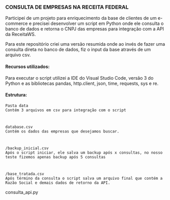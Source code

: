 ### CONSULTA DE EMPRESAS NA RECEITA FEDERAL

Participei de um projeto para enriquecimento da base de clientes de um e-commerce e precisei desenvolver um script em Python onde ele consulta o banco de dados e retorna o CNPJ das empresas para integração com a API da ReceitaWS.

Para este repositório criei uma versão resumida onde ao invés de fazer uma consulta direta no banco de dados, fiz o input da base através de um arquivo csv.

#### Recursos utilizados:
Para executar o script utilizei a IDE do Visual Studio Code, versão 3 do Python e as bibliotecas pandas, http.client, json, time, requests, sys e re.

#### Estrutura:
    Pasta data
    Contém 3 arquivos em csv para integração com o script
#
    database.csv
    Contém os dados das empresas que desejamos buscar. 

#
    
    /backup_inicial.csv
    Após o script iniciar, ele salva um backup após x consultas, no nosso teste fizemos apenas backup após 5 consultas

#

    /base_tratada.csv
    Após término da consulta o script salva um arquivo final que contém a Razão Social e demais dados de retorno da API.


    



consulta_api.py
    
    
  
 
  
 
 
 
